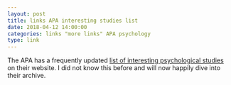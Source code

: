 ```yaml
---
layout: post
title: links APA interesting studies list
date: 2018-04-12 14:00:00
categories: links "more links" APA psychology
type: link
---
```

The APA has a frequently updated [list of interesting psychological studies](http://www.apa.org/pubs/highlights/peeps/) on their website. I did not know this before and will now happily dive into their archive.